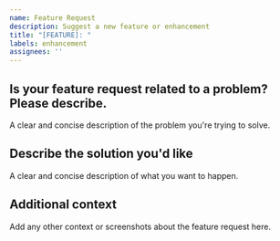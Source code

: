 ```yaml
---
name: Feature Request
description: Suggest a new feature or enhancement
title: "[FEATURE]: "
labels: enhancement
assignees: ''
---
```


## Is your feature request related to a problem? Please describe.
A clear and concise description of the problem you're trying to solve.

## Describe the solution you'd like
A clear and concise description of what you want to happen.

## Additional context
Add any other context or screenshots about the feature request here.
